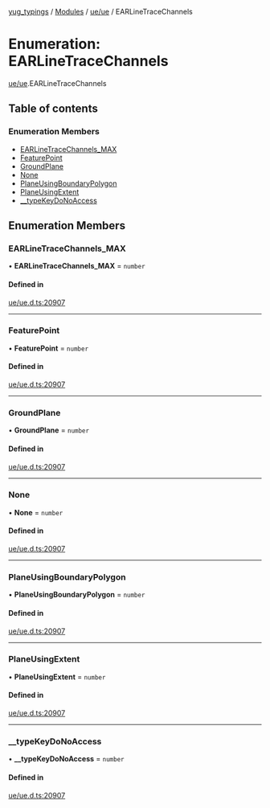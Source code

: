 [yug_typings](../README.md) / [Modules](../modules.md) / [ue/ue](../modules/ue_ue.md) / EARLineTraceChannels

# Enumeration: EARLineTraceChannels

[ue/ue](../modules/ue_ue.md).EARLineTraceChannels

## Table of contents

### Enumeration Members

- [EARLineTraceChannels\_MAX](ue_ue.EARLineTraceChannels.md#earlinetracechannels_max)
- [FeaturePoint](ue_ue.EARLineTraceChannels.md#featurepoint)
- [GroundPlane](ue_ue.EARLineTraceChannels.md#groundplane)
- [None](ue_ue.EARLineTraceChannels.md#none)
- [PlaneUsingBoundaryPolygon](ue_ue.EARLineTraceChannels.md#planeusingboundarypolygon)
- [PlaneUsingExtent](ue_ue.EARLineTraceChannels.md#planeusingextent)
- [\_\_typeKeyDoNoAccess](ue_ue.EARLineTraceChannels.md#__typekeydonoaccess)

## Enumeration Members

### EARLineTraceChannels\_MAX

• **EARLineTraceChannels\_MAX** = `number`

#### Defined in

[ue/ue.d.ts:20907](https://github.com/YugMetaverse/yug_typings/blob/b7d9b19/ue/ue.d.ts#L20907)

___

### FeaturePoint

• **FeaturePoint** = `number`

#### Defined in

[ue/ue.d.ts:20907](https://github.com/YugMetaverse/yug_typings/blob/b7d9b19/ue/ue.d.ts#L20907)

___

### GroundPlane

• **GroundPlane** = `number`

#### Defined in

[ue/ue.d.ts:20907](https://github.com/YugMetaverse/yug_typings/blob/b7d9b19/ue/ue.d.ts#L20907)

___

### None

• **None** = `number`

#### Defined in

[ue/ue.d.ts:20907](https://github.com/YugMetaverse/yug_typings/blob/b7d9b19/ue/ue.d.ts#L20907)

___

### PlaneUsingBoundaryPolygon

• **PlaneUsingBoundaryPolygon** = `number`

#### Defined in

[ue/ue.d.ts:20907](https://github.com/YugMetaverse/yug_typings/blob/b7d9b19/ue/ue.d.ts#L20907)

___

### PlaneUsingExtent

• **PlaneUsingExtent** = `number`

#### Defined in

[ue/ue.d.ts:20907](https://github.com/YugMetaverse/yug_typings/blob/b7d9b19/ue/ue.d.ts#L20907)

___

### \_\_typeKeyDoNoAccess

• **\_\_typeKeyDoNoAccess** = `number`

#### Defined in

[ue/ue.d.ts:20907](https://github.com/YugMetaverse/yug_typings/blob/b7d9b19/ue/ue.d.ts#L20907)
